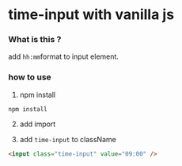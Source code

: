 # time-input with vanilla js
### What is this ?
add `hh:mm`format to input element.

### how to use
1. npm install
```
npm install 
```

2. add import

3. add `time-input` to className
```html
<input class="time-input" value="09:00" />
```



